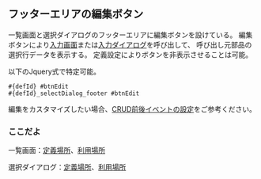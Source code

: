 ## フッターエリアの編集ボタン

一覧画面と選択ダイアログのフッターエリアに編集ボタンを設けている。
編集ボタンにより[入力画面](part.inputPage.md)または[入力ダイアログ](part.inputDialog.md)を呼び出して、
呼び出し元部品の選択行データを表示する。
定義設定によりボタンを非表示させることは可能。

以下のJquery式で特定可能。
```
#{defId} #btnEdit
#{defId}_selectDialog_footer #btnEdit
```

編集をカスタマイズしたい場合、[CRUD前後イベントの設定](comm.beforeAfter.md)をご参考ください。

### ここだよ

一覧画面：[定義場所](https://efwgrp.github.io/ske/svg/footer.edit.listPage.def.svg)、[利用場所](https://efwgrp.github.io/ske/svg/footer.edit.listPage.svg)

選択ダイアログ：[定義場所](https://efwgrp.github.io/ske/svg/footer.edit.selectDialog.def.svg)、[利用場所](https://efwgrp.github.io/ske/svg/footer.edit.selectDialog.svg)

